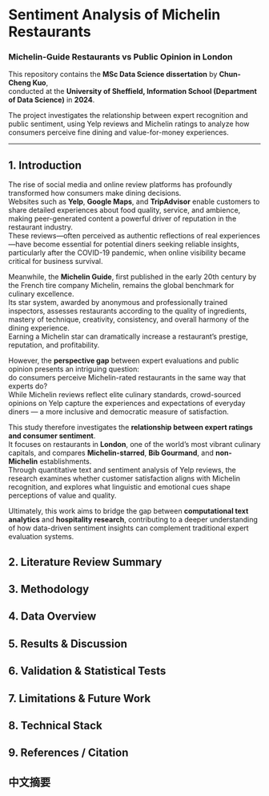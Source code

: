 # Sentiment Analysis of Michelin Restaurants
### Michelin-Guide Restaurants vs Public Opinion in London

This repository contains the **MSc Data Science dissertation** by **Chun-Cheng Kuo**,  
conducted at the **University of Sheffield, Information School (Department of Data Science)** in **2024**.

The project investigates the relationship between expert recognition and public sentiment, using Yelp reviews and Michelin ratings to analyze how consumers perceive fine dining and value-for-money experiences.

---

## 1. Introduction
The rise of social media and online review platforms has profoundly transformed how consumers make dining decisions.  
Websites such as **Yelp**, **Google Maps**, and **TripAdvisor** enable customers to share detailed experiences about food quality, service, and ambience, making peer-generated content a powerful driver of reputation in the restaurant industry.  
These reviews—often perceived as authentic reflections of real experiences—have become essential for potential diners seeking reliable insights, particularly after the COVID-19 pandemic, when online visibility became critical for business survival.

Meanwhile, the **Michelin Guide**, first published in the early 20th century by the French tire company Michelin, remains the global benchmark for culinary excellence.  
Its star system, awarded by anonymous and professionally trained inspectors, assesses restaurants according to the quality of ingredients, mastery of technique, creativity, consistency, and overall harmony of the dining experience.  
Earning a Michelin star can dramatically increase a restaurant’s prestige, reputation, and profitability.  

However, the **perspective gap** between expert evaluations and public opinion presents an intriguing question:  
do consumers perceive Michelin-rated restaurants in the same way that experts do?  
While Michelin reviews reflect elite culinary standards, crowd-sourced opinions on Yelp capture the experiences and expectations of everyday diners — a more inclusive and democratic measure of satisfaction.

This study therefore investigates the **relationship between expert ratings and consumer sentiment**.  
It focuses on restaurants in **London**, one of the world’s most vibrant culinary capitals, and compares **Michelin-starred**, **Bib Gourmand**, and **non-Michelin** establishments.  
Through quantitative text and sentiment analysis of Yelp reviews, the research examines whether customer satisfaction aligns with Michelin recognition, and explores what linguistic and emotional cues shape perceptions of value and quality.

Ultimately, this work aims to bridge the gap between **computational text analytics** and **hospitality research**, contributing to a deeper understanding of how data-driven sentiment insights can complement traditional expert evaluation systems.


## 2. Literature Review Summary
## 3. Methodology
## 4. Data Overview
## 5. Results & Discussion
## 6. Validation & Statistical Tests
## 7. Limitations & Future Work
## 8. Technical Stack
## 9. References / Citation

## 中文摘要
